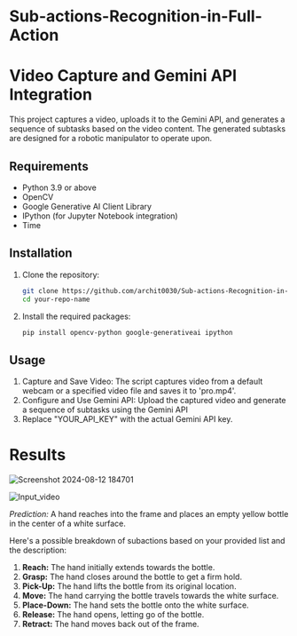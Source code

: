 # Sub-actions-Recognition-in-Full-Action


# Video Capture and Gemini API Integration

This project captures a video, uploads it to the Gemini API, and generates a sequence of subtasks based on the video content. The generated subtasks are designed for a robotic manipulator to operate upon.

## Requirements

- Python 3.9 or above
- OpenCV
- Google Generative AI Client Library
- IPython (for Jupyter Notebook integration)
- Time

## Installation

1. Clone the repository:
   ```bash
   git clone https://github.com/archit0030/Sub-actions-Recognition-in-Full-Action.git
   cd your-repo-name

2. Install the required packages:
   ```bash
   pip install opencv-python google-generativeai ipython

## Usage

1. Capture and Save Video:
   The script captures video from a default webcam or a specified video file and saves it to 'pro.mp4'.
2. Configure and Use Gemini API:
   Upload the captured video and generate a sequence of subtasks using the Gemini API
3. Replace "YOUR_API_KEY" with the actual Gemini API key.


# Results

![Screenshot 2024-08-12 184701](https://github.com/user-attachments/assets/7738105f-333e-4750-a1e3-0f09d82daa5d)



 ![Input_video](https://github.com/user-attachments/assets/a90af8b0-81bc-40a7-965e-923743641c6a)
  


   *Prediction:*
   A hand reaches into the frame and places an empty yellow bottle in the center of a white surface. 

   Here's a possible breakdown of subactions based on your provided list and the description:
   
   1. **Reach:** The hand initially extends towards the bottle.
   2. **Grasp:** The hand closes around the bottle to get a firm hold.
   3. **Pick-Up:**  The hand lifts the bottle from its original location. 
   4. **Move:** The hand carrying the bottle travels towards the white surface.
   5. **Place-Down:**  The hand sets the bottle onto the white surface.
   6. **Release:** The hand opens, letting go of the bottle.
   7. **Retract:** The hand moves back out of the frame. 
   






